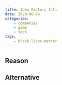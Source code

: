 ```yaml
---
title: Idea Factory Intl
date: 2020-06-06
categories:
    - companies
    - game
    - tech
tags:
    - black-lives-matter
---
```


## Reason


## Alternative

